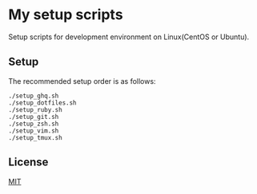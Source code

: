My setup scripts
=============

Setup scripts for development environment on Linux(CentOS or Ubuntu).

## Setup

The recommended setup order is as follows:

```
./setup_ghq.sh
./setup_dotfiles.sh
./setup_ruby.sh
./setup_git.sh
./setup_zsh.sh
./setup_vim.sh
./setup_tmux.sh
```

## License

[MIT](https://github.com/shifumin/setupfiles/blob/master/LICENSE)
